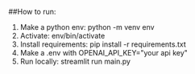 ##How to run:

1. Make a python env: python -m venv env
2. Activate: env/bin/activate
3. Install requirements: pip install -r requirements.txt
4. Make a .env with OPENAI_API_KEY="your api key"
5. Run locally: streamlit run main.py
